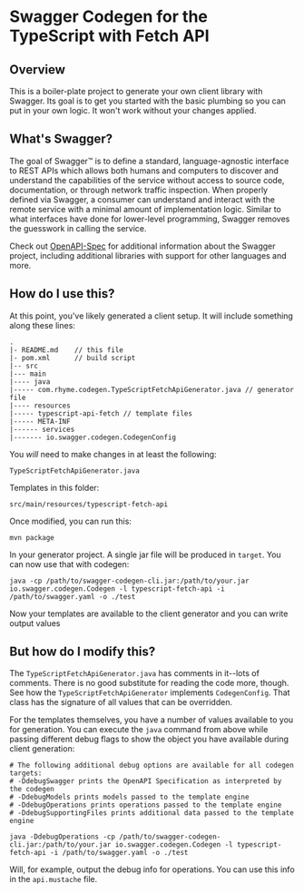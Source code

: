 # Swagger Codegen for the TypeScript with Fetch API

## Overview

This is a boiler-plate project to generate your own client library with Swagger.  Its goal is
to get you started with the basic plumbing so you can put in your own logic.  It won't work without
your changes applied.

## What's Swagger?

The goal of Swagger™ is to define a standard, language-agnostic interface to REST APIs which allows both humans and computers to discover and understand the capabilities of the service without access to source code, documentation, or through network traffic inspection. When properly defined via Swagger, a consumer can understand and interact with the remote service with a minimal amount of implementation logic. Similar to what interfaces have done for lower-level programming, Swagger removes the guesswork in calling the service.


Check out [OpenAPI-Spec](https://github.com/OAI/OpenAPI-Specification) for additional information about the Swagger project, including additional libraries with support for other languages and more. 

## How do I use this?

At this point, you've likely generated a client setup.  It will include something along these lines:

```
.
|- README.md    // this file
|- pom.xml      // build script
|-- src
|--- main
|---- java
|----- com.rhyme.codegen.TypeScriptFetchApiGenerator.java // generator file
|---- resources
|----- typescript-api-fetch // template files
|----- META-INF
|------ services
|------- io.swagger.codegen.CodegenConfig
```

You _will_ need to make changes in at least the following:

`TypeScriptFetchApiGenerator.java`

Templates in this folder:

`src/main/resources/typescript-fetch-api`

Once modified, you can run this:

```
mvn package
```

In your generator project.  A single jar file will be produced in `target`.  You can now use that with codegen:

```
java -cp /path/to/swagger-codegen-cli.jar:/path/to/your.jar io.swagger.codegen.Codegen -l typescript-fetch-api -i /path/to/swagger.yaml -o ./test
```

Now your templates are available to the client generator and you can write output values

## But how do I modify this?

The `TypeScriptFetchApiGenerator.java` has comments in it--lots of comments.  There is no good substitute
for reading the code more, though.  See how the `TypeScriptFetchApiGenerator` implements `CodegenConfig`.
That class has the signature of all values that can be overridden.

For the templates themselves, you have a number of values available to you for generation.
You can execute the `java` command from above while passing different debug flags to show
the object you have available during client generation:

```
# The following additional debug options are available for all codegen targets:
# -DdebugSwagger prints the OpenAPI Specification as interpreted by the codegen
# -DdebugModels prints models passed to the template engine
# -DdebugOperations prints operations passed to the template engine
# -DdebugSupportingFiles prints additional data passed to the template engine

java -DdebugOperations -cp /path/to/swagger-codegen-cli.jar:/path/to/your.jar io.swagger.codegen.Codegen -l typescript-fetch-api -i /path/to/swagger.yaml -o ./test
```

Will, for example, output the debug info for operations.  You can use this info
in the `api.mustache` file.